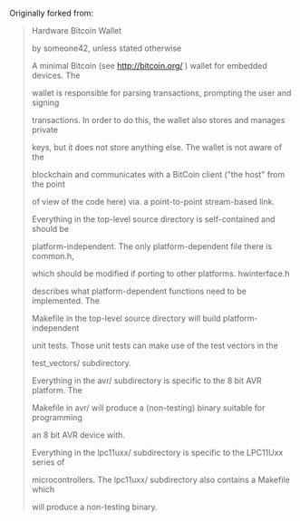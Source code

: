 Originally forked from:

> Hardware Bitcoin Wallet
>
> by someone42, unless stated otherwise
>
> 
>
> A minimal Bitcoin (see http://bitcoin.org/ ) wallet for embedded devices. The
>
> wallet is responsible for parsing transactions, prompting the user and signing
>
> transactions. In order to do this, the wallet also stores and manages private
>
> keys, but it does not store anything else. The wallet is not aware of the
>
> blockchain and communicates with a BitCoin client ("the host" from the point
>
> of view of the code here) via. a point-to-point stream-based link.
>
> 
>
> Everything in the top-level source directory is self-contained and should be
>
> platform-independent. The only platform-dependent file there is common.h,
>
> which should be modified if porting to other platforms. hwinterface.h
>
> describes what platform-dependent functions need to be implemented. The
>
> Makefile in the top-level source directory will build platform-independent
>
> unit tests. Those unit tests can make use of the test vectors in the
>
> test_vectors/ subdirectory.
>
> 
>
> Everything in the avr/ subdirectory is specific to the 8 bit AVR platform. The
>
> Makefile in avr/ will produce a (non-testing) binary suitable for programming
>
> an 8 bit AVR device with.
>
> 
>
> Everything in the lpc11uxx/ subdirectory is specific to the LPC11Uxx series of
>
> microcontrollers. The lpc11uxx/ subdirectory also contains a Makefile which
>
> will produce a non-testing binary.